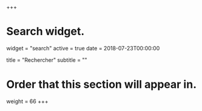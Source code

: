 +++
# Search widget.
widget = "search"
active = true
date = 2018-07-23T00:00:00

title = "Rechercher"
subtitle = ""

# Order that this section will appear in.
weight = 66
+++
